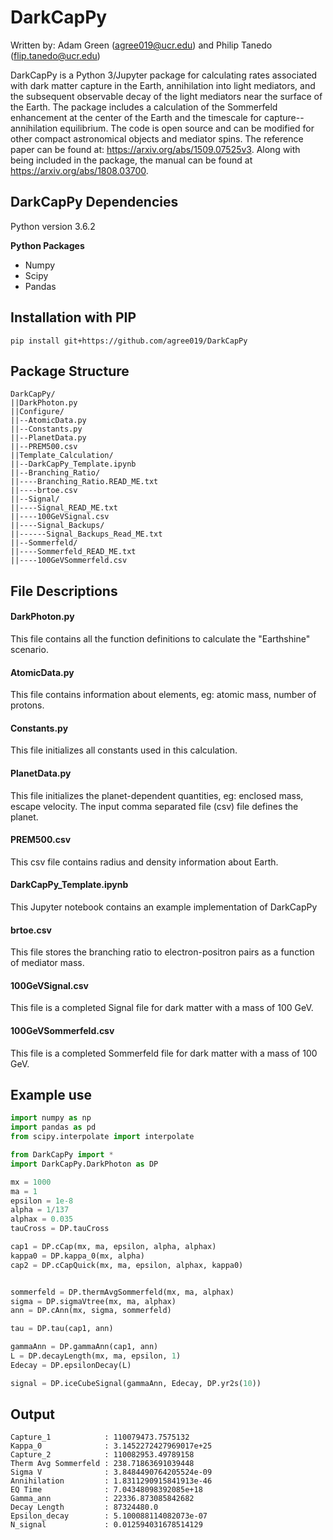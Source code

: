 # DarkCapPy

Written by: Adam Green (agree019@ucr.edu) and Philip Tanedo (flip.tanedo@ucr.edu)

DarkCapPy is a Python 3/Jupyter package for calculating rates associated with dark matter capture in the Earth, annihilation into light mediators, and the subsequent observable decay of the light mediators near the surface of the Earth. The package includes a calculation of the Sommerfeld enhancement at the center of the Earth and the timescale for capture--annihilation equilibrium. The code is open source and can be modified for other compact astronomical objects and mediator spins. The reference paper can be found at: https://arxiv.org/abs/1509.07525v3. Along with being included in the package, the manual can be found at https://arxiv.org/abs/1808.03700.

## DarkCapPy Dependencies

Python version 3.6.2

__Python Packages__
 - Numpy
 - Scipy 
 - Pandas


## Installation with PIP

`pip install git+https://github.com/agree019/DarkCapPy`

## Package Structure
```
DarkCapPy/
||DarkPhoton.py
||Configure/
||--AtomicData.py
||--Constants.py
||--PlanetData.py
||--PREM500.csv
||Template_Calculation/
||--DarkCapPy_Template.ipynb
||--Branching_Ratio/
||----Branching_Ratio.READ_ME.txt
||----brtoe.csv
||--Signal/
||----Signal_READ_ME.txt
||----100GeVSignal.csv
||----Signal_Backups/
||------Signal_Backups_Read_ME.txt
||--Sommerfeld/
||----Sommerfeld_READ_ME.txt
||----100GeVSommerfeld.csv
```

## File Descriptions
#### DarkPhoton.py
This file contains all the function definitions to calculate the "Earthshine" scenario.

#### AtomicData.py
This file contains information about elements, eg: atomic mass, number of protons.

#### Constants.py
This file initializes all constants used in this calculation.

#### PlanetData.py
This file initializes the planet-dependent quantities, eg: enclosed mass, escape velocity. The input comma separated file (csv) file defines the planet.

#### PREM500.csv
This csv file contains radius and density information about Earth.

#### DarkCapPy_Template.ipynb
This Jupyter notebook contains an example implementation of DarkCapPy

#### brtoe.csv
This file stores the branching ratio to electron-positron pairs as a function of mediator mass.

#### 100GeVSignal.csv
This file is a completed Signal file for dark matter with a mass of 100 GeV.

#### 100GeVSommerfeld.csv
This file is a completed Sommerfeld file for dark matter with a mass of 100 GeV.

## Example use
```python
import numpy as np
import pandas as pd
from scipy.interpolate import interpolate

from DarkCapPy import *
import DarkCapPy.DarkPhoton as DP

mx = 1000
ma = 1
epsilon = 1e-8
alpha = 1/137
alphax = 0.035
tauCross = DP.tauCross

cap1 = DP.cCap(mx, ma, epsilon, alpha, alphax)
kappa0 = DP.kappa_0(mx, alpha)
cap2 = DP.cCapQuick(mx, ma, epsilon, alphax, kappa0)


sommerfeld = DP.thermAvgSommerfeld(mx, ma, alphax)
sigma = DP.sigmaVtree(mx, ma, alphax)
ann = DP.cAnn(mx, sigma, sommerfeld)

tau = DP.tau(cap1, ann)

gammaAnn = DP.gammaAnn(cap1, ann)
L = DP.decayLength(mx, ma, epsilon, 1)
Edecay = DP.epsilonDecay(L)

signal = DP.iceCubeSignal(gammaAnn, Edecay, DP.yr2s(10))
```
## Output
    Capture_1            : 110079473.7575132
    Kappa_0              : 3.1452272427969017e+25
    Capture_2            : 110082953.49789158
    Therm Avg Sommerfeld : 238.71863691039448
    Sigma V              : 3.8484490764205524e-09
    Annihilation         : 1.8311290915841913e-46
    EQ Time              : 7.04348098392085e+18
    Gamma_ann            : 22336.873085842682
    Decay Length         : 87324480.0
    Epsilon_decay        : 5.100088114082073e-07
    N_signal             : 0.012594031678514129
